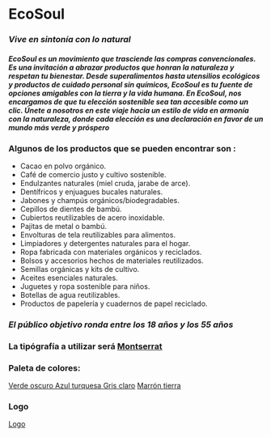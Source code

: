# **EcoSoul**
### *Vive en sintonía con lo natural*
#### ***EcoSoul es un movimiento que trasciende las compras convencionales. Es una invitación a abrazar productos que honran la naturaleza y respetan tu bienestar. Desde superalimentos hasta utensilios ecológicos y productos de cuidado personal sin químicos, EcoSoul es tu fuente de opciones amigables con la tierra y la vida humana. En EcoSoul, nos encargamos de que tu elección sostenible sea tan accesible como un clic. Únete a nosotros en este viaje hacia un estilo de vida en armonía con la naturaleza, donde cada elección es una declaración en favor de un mundo más verde y próspero***

### Algunos de los productos que se pueden encontrar son :
- Cacao en polvo orgánico.
- Café de comercio justo y cultivo sostenible.
- Endulzantes naturales (miel cruda, jarabe de arce).
- Dentífricos y enjuagues bucales naturales.
- Jabones y champús orgánicos/biodegradables.
- Cepillos de dientes de bambú.
- Cubiertos reutilizables de acero inoxidable.
- Pajitas de metal o bambú.
- Envolturas de tela reutilizables para alimentos.
- Limpiadores y detergentes naturales para el hogar.
- Ropa fabricada con materiales orgánicos y reciclados.
- Bolsos y accesorios hechos de materiales reutilizados.
- Semillas orgánicas y kits de cultivo.
- Aceites esenciales naturales.
- Juguetes y ropa sostenible para niños.
- Botellas de agua reutilizables.
- Productos de papelería y cuadernos de papel reciclado.
### *El público objetivo ronda entre los 18 años y los 55 años*

### La tipógrafía a utilizar será [Montserrat](https://fonts.google.com/specimen/Montserrat)

### Paleta de colores:
[Verde oscuro ](https://g.co/kgs/FDzGAu)
[Azul turquesa ](https://g.co/kgs/agmoQQ)
[Gris claro](https://g.co/kgs/neKduy)
[Marrón tierra](https://g.co/kgs/tcbN5m)


### Logo
 [Logo](https://freeimage.host/i/Hb2TW7a)
 

 

